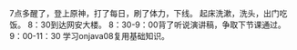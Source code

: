 7点多醒了，登上原神，打了每日，刷了体力，下线。
起床洗漱，洗头，出门吃饭。
8：30到达网安大楼。
8：30-9：00背了听说演讲稿，争取下节课通过。
9：00-11：30 学习onjava08复用基础知识。
